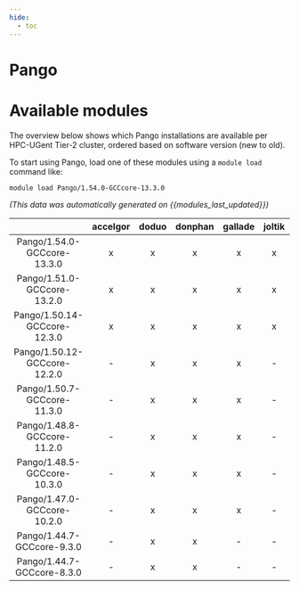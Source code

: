 ```yaml
---
hide:
  - toc
---
```


Pango
=====

# Available modules


The overview below shows which Pango installations are available per HPC-UGent Tier-2 cluster, ordered based on software version (new to old).

To start using Pango, load one of these modules using a `module load` command like:

```shell
module load Pango/1.54.0-GCCcore-13.3.0
```

*(This data was automatically generated on {{modules_last_updated}})*  

| |accelgor|doduo|donphan|gallade|joltik|shinx|skitty|
| :---: | :---: | :---: | :---: | :---: | :---: | :---: | :---: |
|Pango/1.54.0-GCCcore-13.3.0|x|x|x|x|x|x|x|
|Pango/1.51.0-GCCcore-13.2.0|x|x|x|x|x|x|x|
|Pango/1.50.14-GCCcore-12.3.0|x|x|x|x|x|x|x|
|Pango/1.50.12-GCCcore-12.2.0|-|x|x|x|-|-|-|
|Pango/1.50.7-GCCcore-11.3.0|-|x|x|x|-|-|-|
|Pango/1.48.8-GCCcore-11.2.0|-|x|x|x|-|-|-|
|Pango/1.48.5-GCCcore-10.3.0|-|x|x|x|-|-|-|
|Pango/1.47.0-GCCcore-10.2.0|-|x|x|x|-|-|-|
|Pango/1.44.7-GCCcore-9.3.0|-|x|x|-|-|-|-|
|Pango/1.44.7-GCCcore-8.3.0|-|x|x|-|-|-|-|
